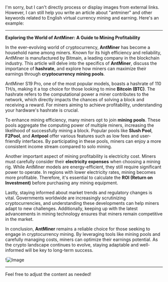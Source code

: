 I'm sorry, but I can't directly process or display images from external links. However, I can still help you write an article about "antminer" and other keywords related to English virtual currency mining and earning. Here's an example:

---

**Exploring the World of AntMiner: A Guide to Mining Profitability**

In the ever-evolving world of cryptocurrency, **AntMiner** has become a household name among miners. Known for its high efficiency and reliability, AntMiner is manufactured by Bitmain, a leading company in the blockchain industry. This article will delve into the specifics of **AntMiner**, discuss the importance of **hashrate**, and explore how miners can maximize their earnings through **cryptocurrency mining pools**.

AntMiner S19 Pro, one of the most popular models, boasts a hashrate of 110 TH/s, making it a top choice for those looking to mine **Bitcoin (BTC)**. The hashrate refers to the computational power a miner contributes to the network, which directly impacts the chances of solving a block and receiving a reward. For miners aiming to achieve profitability, understanding your hardware's hashrate is crucial.

To enhance mining efficiency, many miners opt to join **mining pools**. These pools aggregate the computing power of multiple miners, increasing the likelihood of successfully mining a block. Popular pools like **Slush Pool**, **F2Pool**, and **Antpool** offer various features such as low fees and user-friendly interfaces. By participating in these pools, miners can enjoy a more consistent income stream compared to solo mining.

Another important aspect of mining profitability is electricity cost. Miners must carefully consider their **electricity expenses** when choosing a mining rig. While AntMiner models are energy-efficient, they still require significant power to operate. In regions with lower electricity rates, mining becomes more profitable. Therefore, it's essential to calculate the **ROI (Return on Investment)** before purchasing any mining equipment.

Lastly, staying informed about market trends and regulatory changes is vital. Governments worldwide are increasingly scrutinizing cryptocurrencies, and understanding these developments can help miners adapt to new challenges. Additionally, keeping up with the latest advancements in mining technology ensures that miners remain competitive in the market.

In conclusion, **AntMiner** remains a reliable choice for those seeking to engage in cryptocurrency mining. By leveraging tools like mining pools and carefully managing costs, miners can optimize their earnings potential. As the crypto landscape continues to evolve, staying adaptable and well-informed will be key to long-term success.

!![Image](https://github.com/user-attachments/assets/590b50a7-4459-4e76-8a31-559aed223621)

--- 

Feel free to adjust the content as needed!